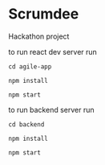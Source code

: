 # Scrumdee
 Hackathon project

to run react dev server run
```
cd agile-app

npm install

npm start
```


to run backend server run
```
cd backend

npm install

npm start
```